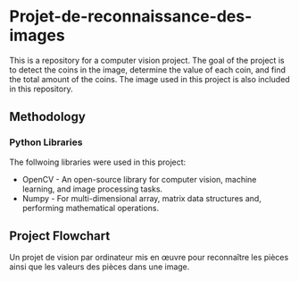 # Projet-de-reconnaissance-des-images

This is a repository for a computer vision project. The goal of the project is to detect the coins in the image, determine the value of each coin, and find the total amount of the coins. The image used in this project is also included in this repository.

## Methodology

### Python Libraries

The follwoing libraries were used in this project:

* OpenCV - An open-source library for computer vision, machine learning, and image processing tasks.
* Numpy - For multi-dimensional array, matrix data structures and, performing mathematical operations.

## Project Flowchart

Un projet de vision par ordinateur mis en œuvre pour reconnaître les pièces ainsi que les valeurs des pièces dans une image.
